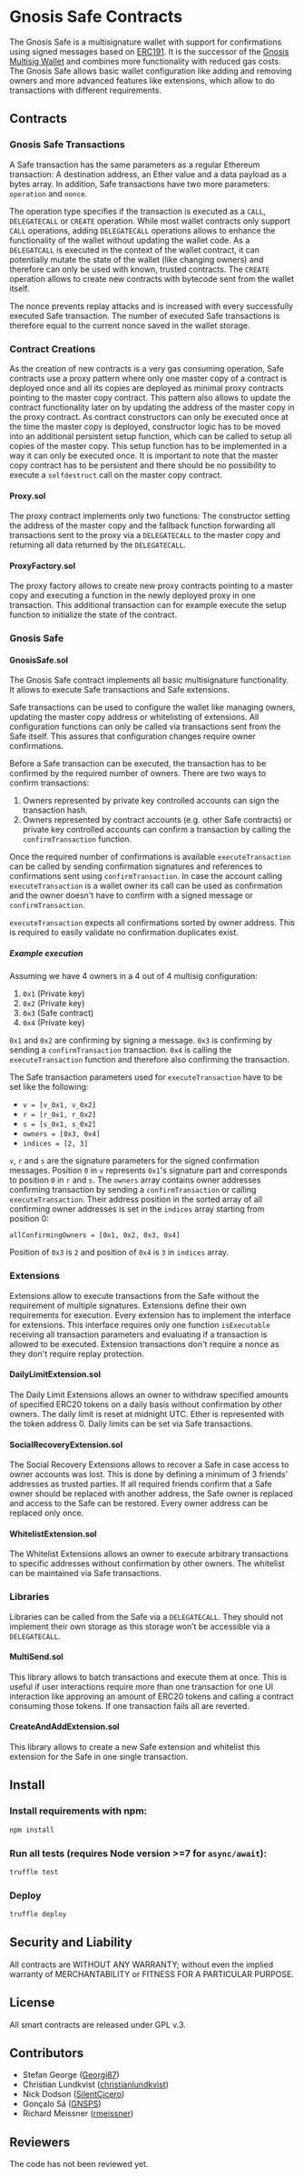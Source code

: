 Gnosis Safe Contracts
=====================

The Gnosis Safe is a multisignature wallet with support for confirmations using signed messages based on [ERC191](https://github.com/ethereum/EIPs/issues/191). It is the successor of the [Gnosis Multisig Wallet](https://github.com/gnosis/MultiSigWallet) and combines more functionality with reduced gas costs. The Gnosis Safe allows basic wallet configuration like adding and removing owners and more advanced features like extensions, which allow to do transactions with different requirements.

Contracts
---------
### Gnosis Safe Transactions
A Safe transaction has the same parameters as a regular Ethereum transaction: A destination address, an Ether value and a data payload as a bytes array. In addition, Safe transactions have two more parameters: `operation` and `nonce`.

The operation type specifies if the transaction is executed as a `CALL`, `DELEGATECALL` or `CREATE` operation. While most wallet contracts only support `CALL` operations, adding `DELEGATECALL` operations allows to enhance the functionality of the wallet without updating the wallet code. As a `DELEGATCALL` is executed in the context of the wallet contract, it can potentially mutate the state of the wallet (like changing owners) and therefore can only be used with known, trusted contracts. The `CREATE` operation allows to create new contracts with bytecode sent from the wallet itself.

The nonce prevents replay attacks and is increased with every successfully executed Safe transaction. The number of executed Safe transactions is therefore equal to the current nonce saved in the wallet storage.

### Contract Creations
As the creation of new contracts is a very gas consuming operation, Safe contracts use a proxy pattern where only one master copy of a contract is deployed once and all its copies are deployed as minimal proxy contracts pointing to the master copy contract. This pattern also allows to update the contract functionality later on by updating the address of the master copy in the proxy contract. As contract constructors can only be executed once at the time the master copy is deployed, constructor logic has to be moved into an additional persistent setup function, which can be called to setup all copies of the master copy. This setup function has to be implemented in a way it can only be executed once. It is important to note that the master copy contract has to be persistent and there should be no possibility to execute a `selfdestruct` call on the master copy contract.

#### Proxy.sol
The proxy contract implements only two functions: The constructor setting the address of the master copy and the fallback function forwarding all transactions sent to the proxy via a `DELEGATECALL` to the master copy and returning all data returned by the `DELEGATECALL`.

#### ProxyFactory.sol
The proxy factory allows to create new proxy contracts pointing to a master copy and executing a function in the newly deployed proxy in one transaction. This additional transaction can for example execute the setup function to initialize the state of the contract.

### Gnosis Safe
#### GnosisSafe.sol
The Gnosis Safe contract implements all basic multisignature functionality. It allows to execute Safe transactions and Safe extensions.

Safe transactions can be used to configure the wallet like managing owners, updating the master copy address or whitelisting of extensions. All configuration functions can only be called via transactions sent from the Safe itself. This assures that configuration changes require owner confirmations.

Before a Safe transaction can be executed, the transaction has to be confirmed by the required number of owners. There are two ways to confirm transactions:

1. Owners represented by private key controlled accounts can sign the transaction hash.
2. Owners represented by contract accounts (e.g. other Safe contracts) or private key controlled accounts can confirm a transaction by calling the `confirmTransaction` function.

Once the required number of confirmations is available `executeTransaction` can be called by sending confirmation signatures and references to confirmations sent using `confirmTransaction`. In case the account calling `executeTransaction` is a wallet owner its call can be used as confirmation and the owner doesn't have to confirm with a signed message or `confirmTransaction`.

`executeTransaction` expects all confirmations sorted by owner address. This is required to easily validate no confirmation duplicates exist.

##### Example execution

Assuming we have 4 owners in a 4 out of 4 multisig configuration:

1. `0x1` (Private key)
2. `0x2` (Private key)
3. `0x3` (Safe contract)
4. `0x4` (Private key)

`0x1` and `0x2` are confirming by signing a message. `0x3` is confirming by sending a `confirmTransaction` transaction. `0x4` is calling the `executeTransaction` function and therefore also confirming the transaction.

The Safe transaction parameters used for `executeTransaction` have to be set like the following:
* `v = [v_0x1, v_0x2]`
* `r = [r_0x1, r_0x2]`
* `s = [s_0x1, s_0x2]`
* `owners = [0x3, 0x4]`
* `indices = [2, 3]`

`v`, `r` and `s` are the signature parameters for the signed confirmation messages. Position `0` in `v` represents `0x1`'s signature part and corresponds to position `0` in `r` and `s`. The `owners` array contains owner addresses confirming transaction by sending a `confirmTransaction` or calling `executeTransaction`. Their address position in the sorted array of all confirming owner addresses is set in the `indices` array starting from position 0:

`allConfirmingOwners = [0x1, 0x2, 0x3, 0x4]`

Position of `0x3` is `2` and position of `0x4` is `3` in `indices` array.

### Extensions
Extensions allow to execute transactions from the Safe without the requirement of multiple signatures. Extensions define their own requirements for execution. Every extension has to implement the interface for extensions. This interface requires only one function `isExecutable` receiving all transaction parameters and evaluating if a transaction is allowed to be executed. Extension transactions don't require a nonce as they don't require replay protection.

#### DailyLimitExtension.sol
The Daily Limit Extensions allows an owner to withdraw specified amounts of specified ERC20 tokens on a daily basis without confirmation by other owners. The daily limit is reset at midnight UTC. Ether is represented with the token address 0. Daily limits can be set via Safe transactions.

#### SocialRecoveryExtension.sol
The Social Recovery Extensions allows to recover a Safe in case access to owner accounts was lost. This is done by defining a minimum of 3 friends’ addresses as trusted parties. If all required friends confirm that a Safe owner should be replaced with another address, the Safe owner is replaced and access to the Safe can be restored. Every owner address can be replaced only once.

#### WhitelistExtension.sol
The Whitelist Extensions allows an owner to execute arbitrary transactions to specific addresses without confirmation by other owners. The whitelist can be maintained via Safe transactions.

### Libraries
Libraries can be called from the Safe via a `DELEGATECALL`. They should not implement their own storage as this storage won’t be accessible via a `DELEGATECALL`.

#### MultiSend.sol
This library allows to batch transactions and execute them at once. This is useful if user interactions require more than one transaction for one UI interaction like approving an amount of ERC20 tokens and calling a contract consuming those tokens. If one transaction fails all are reverted.

#### CreateAndAddExtension.sol
This library allows to create a new Safe extension and whitelist this extension for the Safe in one single transaction.

Install
-------
### Install requirements with npm:

```bash
npm install
```

### Run all tests (requires Node version >=7 for `async/await`):

```bash
truffle test
```

### Deploy

```bash
truffle deploy
```

Security and Liability
----------------------
All contracts are WITHOUT ANY WARRANTY; without even the implied warranty of MERCHANTABILITY or FITNESS FOR A PARTICULAR PURPOSE.

License
-------
All smart contracts are released under GPL v.3.

Contributors
------------
- Stefan George ([Georgi87](https://github.com/Georgi87))
- Christian Lundkvist ([christianlundkvist](https://github.com/christianlundkvist))
- Nick Dodson ([SilentCicero](https://github.com/SilentCicero))
- Gonçalo Sá ([GNSPS](https://github.com/GNSPS))
- Richard Meissner ([rmeissner](https://github.com/rmeissner))

Reviewers
---------
The code has not been reviewed yet.
